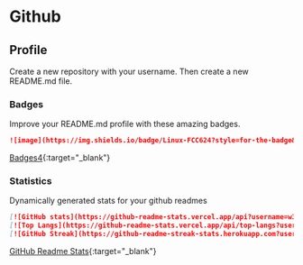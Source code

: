 # Github

## Profile

Create a new repository with your username. Then create a new README.md file.

### Badges

Improve your README.md profile with these amazing badges.

```markdown
![image](https://img.shields.io/badge/Linux-FCC624?style=for-the-badge&logo=linux&logoColor=black)
```

[Badges4](https://github.com/alexandresanlim/Badges4-README.md-Profile){:target="_blank"}

### Statistics

Dynamically generated stats for your github readmes

```markdown
[![GitHub stats](https://github-readme-stats.vercel.app/api?username=w3labkr&count_private=true&show_icons=true&locale=en)](https://github.com/anuraghazra/github-readme-stats)
[![Top Langs](https://github-readme-stats.vercel.app/api/top-langs?username=w3labkr&show_icons=true&locale=en&layout=compact)](https://github.com/anuraghazra/github-readme-stats)
[![GitHub Streak](https://github-readme-streak-stats.herokuapp.com?user=w3labkr)](https://git.io/streak-stats)
```

[GitHub Readme Stats](https://github.com/anuraghazra/github-readme-stats){:target="_blank"}
